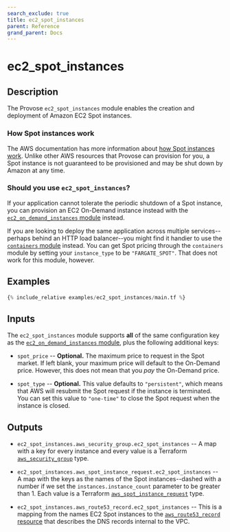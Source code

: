 ```yaml
---
search_exclude: true
title: ec2_spot_instances
parent: Reference
grand_parent: Docs
---
```


# ec2_spot_instances

## Description

The Provose `ec2_spot_instances` module enables the creation and deployment of Amazon EC2 Spot instances.

### How Spot instances work

The AWS documentation has more information about [how Spot instances work](https://docs.aws.amazon.com/AWSEC2/latest/UserGuide/using-spot-instances.html). Unlike other AWS resources that Provose can provision for you, a Spot instance is not guaranteed to be provisioned and may be shut down by Amazon at any time.

### Should you use `ec2_spot_instances`?

If your application cannot tolerate the periodic shutdown of a Spot instance, you can provision an EC2 On-Demand instance instead with the [`ec2_on_demand_instances` module](../ec2_on_demand_instances/) instead.

If you are looking to deploy the same application across multiple services--perhaps behind an HTTP load balancer--you might find it handier to use the [`containers` module](../containers/) instead. You can get Spot pricing through the `containers` module by setting your `instance_type` to be `"FARGATE_SPOT"`. That does not work for this module, however.

## Examples

```terraform
{% include_relative examples/ec2_spot_instances/main.tf %}
```

## Inputs

The `ec2_spot_instances` module supports **all** of the same configuration key as the [`ec2_on_demand_instances` module](../ec2_on_demand_instances/), plus the following additional keys:

- `spot_price` -- **Optional.** The maximum price to request in the Spot market. If left blank, your maximum price will default to the On-Demand price. However, this does not mean that you _pay_ the On-Demand price.

- `spot_type` -- **Optional.** This value defaults to `"persistent"`, which means that AWS will resubmit the Spot request if the instance is terminated. You can set this value to `"one-time"` to close the Spot request when the instance is closed.

## Outputs

- `ec2_spot_instances.aws_security_group.ec2_spot_instances` -- A map with a key for every instance and every value is a Terraform [`aws_security_group`](https://www.terraform.io/docs/providers/aws/r/security_group.html) type.

- `ec2_spot_instances.aws_spot_instance_request.ec2_spot_instances` -- A map with the keys as the names of the Spot instances--dashed with a number if we set the `instances.instance_count` parameter to be greater than 1. Each value is a Terraform [`aws_spot_instance_request`](https://www.terraform.io/docs/providers/aws/r/spot_instance_request.html) type.

- `ec2_spot_instances.aws_route53_record.ec2_spot_instances` -- This is a mapping from the names EC2 Spot instances to the [`aws_route53_record` resource](https://www.terraform.io/docs/providers/aws/r/route53_record.html) that describes the DNS records internal to the VPC.
